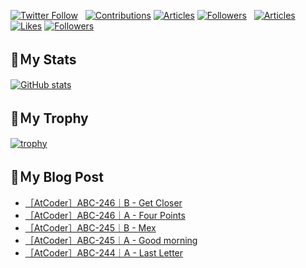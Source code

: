 [![Twitter Follow](https://img.shields.io/twitter/follow/hyperdb?label=twitter&logo=twitter&style=plastic)](https://twitter.com/hyperdb)
&nbsp;
[![Contributions](https://badgen.org/img/qiita/hyperdb/contributions?style=plastic)](https://qiita.com/hyperdb)
[![Articles](https://badgen.org/img/qiita/hyperdb/articles?style=plastic)](https://qiita.com/hyperdb)
[![Followers](https://badgen.org/img/qiita/hyperdb/followers?style=plastic)](https://qiita.com/hyperdb)
&nbsp;
[![Articles](https://badgen.org/img/zenn/hyperdb/articles)](https://zenn.dev/hyperdb)
[![Likes](https://badgen.org/img/zenn/hyperdb/likes?style=plastic)](https://zenn.dev/hyperdb)
[![Followers](https://badgen.org/img/zenn/hyperdb/followers?style=plastic)](https://zenn.dev/hyperdb)

## 🔖Ｍy Stats

[![GitHub stats](https://github-readme-stats-eight-theta.vercel.app/api?username=hyperdb&theme=radical&count_private=true&show_icons=true)](https://github.com/anuraghazra/github-readme-stats)

## 🔖Ｍy Trophy

[![trophy](https://github-profile-trophy.vercel.app/?username=hyperdb&theme=onedark)](https://github.com/ryo-ma/github-profile-trophy)

## 🔖Ｍy Blog Post

<!-- BLOG-POST-LIST:START -->
- [［AtCoder］ABC-246｜B - Get Closer](https://zenn.dev/hyperdb/articles/f06ff5d625ab2f)
- [［AtCoder］ABC-246｜A - Four Points](https://zenn.dev/hyperdb/articles/1ac2048733c9d8)
- [［AtCoder］ABC-245｜B - Mex](https://zenn.dev/hyperdb/articles/c71de0e05fa9ed)
- [［AtCoder］ABC-245｜A - Good morning](https://zenn.dev/hyperdb/articles/70af1b3b7dcf1a)
- [［AtCoder］ABC-244｜A - Last Letter](https://zenn.dev/hyperdb/articles/70461804ade8e4)
<!-- BLOG-POST-LIST:END -->
